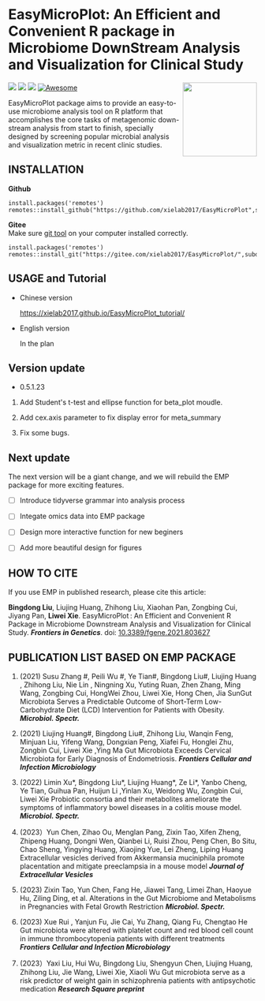 # EasyMicroPlot: An Efficient and Convenient R package in Microbiome DownStream Analysis and Visualization for Clinical Study
<a href="https://github.com/xielab2017/EasyMicroPlot/wiki"><img src="https://i.loli.net/2021/10/20/u5UfFXvxNyQhWeg.png" width=150 align="right" ></a>
![](https://img.shields.io/badge/R%20language->=3.6-brightgreen.svg)
![](https://img.shields.io/badge/Mac%20OSX%20&%20Windows-Available-brightgreen.svg)
![](https://img.shields.io/badge/Release%20version-0.5.1.24-brightgreen.svg)
[![Awesome](https://cdn.rawgit.com/sindresorhus/awesome/d7305f38d29fed78fa85652e3a63e154dd8e8829/media/badge.svg)](https://github.com/xielab2017/EasyMicroPlot)

EasyMicroPlot package aims to provide an easy-to-use microbiome analysis tool on R platform that accomplishes the core tasks of metagenomic down-stream analysis from start to finish, specially designed by screening popular microbial analysis and visualization metric in recent clinic studies.




## INSTALLATION
**Github**
```
install.packages('remotes')
remotes::install_github("https://github.com/xielab2017/EasyMicroPlot",subdir='Version_0.5')
```
**Gitee**  
Make sure [git tool](https://git-scm.com/downloads) on your computer installed correctly.
```
install.packages('remotes')
remotes::install_git("https://gitee.com/xielab2017/EasyMicroPlot/",subdir='Version_0.5')
```				

## USAGE and Tutorial

* Chinese version

  <u>https://xielab2017.github.io/EasyMicroPlot_tutorial/</u>

* English version

  In the plan
  
## Version update
* 0.5.1.23

1. Add Student's t-test and ellipse function for beta_plot moudle.
  
2. Add cex.axis parameter to fix display error for meta_summary

3. Fix some bugs.

## Next update 
The next version will be a giant change, and we will rebuild the EMP package for more exciting features.
- [ ] Introduce tidyverse grammar into analysis process
- [ ] Integate omics data into EMP package 
- [ ] Design more interactive function for new beginers
- [ ] Add more beautiful design for figures


## HOW TO CITE
If you use EMP in published research, please cite this article:
	
**Bingdong Liu**, Liujing Huang, Zhihong Liu, Xiaohan Pan, Zongbing Cui, Jiyang Pan, **Liwei Xie**. EasyMicroPlot : An Efficient and Convenient R Package in Microbiome Downstream Analysis and Visualization for Clinical Study. ***Frontiers in Genetics***. doi: [10.3389/fgene.2021.803627](https://www.frontiersin.org/articles/10.3389/fgene.2021.803627/full)


## PUBLICATION LIST BASED ON EMP PACKAGE
1. (2021) Susu Zhang #, Peili Wu #, Ye Tian#, Bingdong Liu#, Liujing Huang , Zhihong Liu, Nie Lin , Ningning Xu, Yuting Ruan, Zhen Zhang, Ming Wang, Zongbing Cui, HongWei Zhou, Liwei Xie, Hong Chen, Jia SunGut Microbiota Serves a Predictable Outcome of Short-Term Low-Carbohydrate Diet (LCD) Intervention for Patients with Obesity. ***Microbiol. Spectr.***

2. (2021) Liujing Huang#, Bingdong Liu#, Zhihong Liu, Wanqin Feng, Minjuan Liu, Yifeng Wang, Dongxian Peng, Xiafei Fu, Honglei Zhu, Zongbin Cui, Liwei Xie ,Ying Ma Gut Microbiota Exceeds Cervical Microbiota for Early Diagnosis of Endometriosis. ***Frontiers Cellular and Infection Microbiology***

3. (2022) Limin Xu*, Bingdong Liu*, Liujing Huang*, Ze Li*, Yanbo Cheng, Ye Tian, Guihua Pan, Huijun
   Li ,Yinlan Xu, Weidong Wu, Zongbin Cui, Liwei Xie Probiotic consortia and their metabolites ameliorate the symptoms of inflammatory bowel diseases in a colitis mouse model. ***Microbiol. Spectr.***

4. (2023）Yun Chen, Zihao Ou, Menglan Pang, Zixin Tao, Xifen Zheng, Zhipeng Huang, Dongni Wen, Qianbei Li, Ruisi Zhou, Peng Chen, Bo Situ, Chao Sheng, Yingying Huang, Xiaojing Yue, Lei Zheng, Liping Huang Extracellular vesicles derived from Akkermansia muciniphila promote placentation and mitigate preeclampsia in a mouse model ***Journal of Extracellular Vesicles***

5. (2023) Zixin Tao, Yun Chen, Fang He, Jiawei Tang, Limei Zhan, Haoyue Hu, Ziling Ding, et al. Alterations in the Gut Microbiome and Metabolisms in Pregnancies with Fetal Growth Restriction ***Microbiol. Spectr.***

6. (2023) Xue Rui , Yanjun Fu, Jie Cai, Yu Zhang, Qiang Fu,  Chengtao He Gut microbiota were altered with platelet count and red blood cell count in immune thrombocytopenia patients with different treatments ***Frontiers Cellular and Infection Microbiology***

7. (2023）Yaxi Liu, Hui Wu, Bingdong Liu, Shengyun Chen, Liujing Huang, Zhihong Liu, Jie Wang, Liwei Xie, Xiaoli Wu Gut microbiota serve as a risk predictor of weight gain in schizophrenia patients with antipsychotic medication  ***Research Square preprint***
